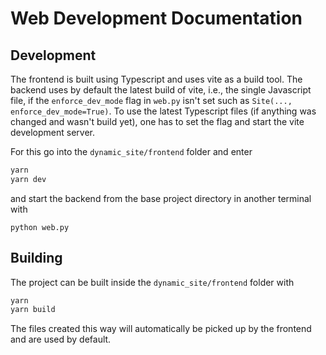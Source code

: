 # Web Development Documentation

## Development

The frontend is built using Typescript and uses vite as a build tool.
The backend uses by default the latest build of vite, i.e., the single Javascript file, if the `enforce_dev_mode` flag in `web.py` isn't set such as `Site(..., enforce_dev_mode=True)`.
To use the latest Typescript files (if anything was changed and wasn't build yet), one has to set the flag and start the vite development server.

For this go into the `dynamic_site/frontend` folder and enter

```sh
yarn
yarn dev
```

and start the backend from the base project directory in another terminal with

```
python web.py
```

## Building

The project can be built inside the `dynamic_site/frontend` folder with

```sh
yarn
yarn build
```

The files created this way will automatically be picked up by the frontend and are used by default.
